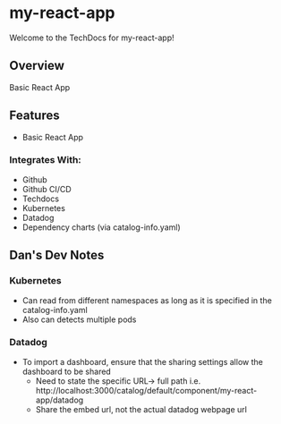 # my-react-app

Welcome to the TechDocs for my-react-app!

## Overview

Basic React App

## Features
- Basic React App
### Integrates With:
  - Github 
  - Github CI/CD
  - Techdocs
  - Kubernetes
  - Datadog
  - Dependency charts (via catalog-info.yaml)

## Dan's Dev Notes

### Kubernetes
- Can read from different namespaces as long as it is specified in the catalog-info.yaml
- Also can detects multiple pods

### Datadog
- To import a dashboard, ensure that the sharing settings allow the dashboard to be shared
  - Need to state the specific URL-> full path i.e. http://localhost:3000/catalog/default/component/my-react-app/datadog
  - Share the embed url, not the actual datadog webpage url
  
